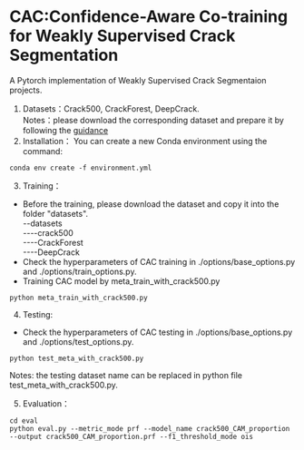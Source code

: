 # CAC:Confidence-Aware Co-training for Weakly Supervised Crack Segmentation 

​A Pytorch implementation of Weakly Supervised Crack Segmentaion projects.

1. Datasets：Crack500, CrackForest, DeepCrack. <br>
Notes：please download the corresponding dataset and prepare it by following the [guidance](https://pan.baidu.com/s/1iG5BarMg4ybBOpcUSvQexg?pwd=v5cb)
2. Installation：
You can create a new Conda environment using the command:

``` 
conda env create -f environment.yml
```
3. Training：
- Before the training, please download the dataset and copy it into the folder "datasets".<br>
--datasets<br>
----crack500<br>
----CrackForest<br>
----DeepCrack<br>
- Check the hyperparameters of CAC training in ./options/base_options.py and ./options/train_options.py.
- Training CAC model by meta_train_with_crack500.py
``` 
python meta_train_with_crack500.py
```
4. Testing:
- Check the hyperparameters of CAC testing in ./options/base_options.py and ./options/test_options.py.
``` 
python test_meta_with_crack500.py
```
Notes: the testing dataset name can be replaced in python file test_meta_with_crack500.py.<br>

5. Evaluation：

``` 
cd eval
python eval.py --metric_mode prf --model_name crack500_CAM_proportion --output crack500_CAM_proportion.prf --f1_threshold_mode ois
```

